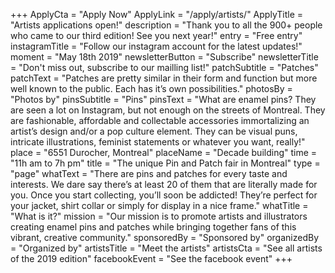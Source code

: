 +++
ApplyCta = "Apply Now"
ApplyLink = "/apply/artists/"
ApplyTitle = "Artists applications open!"
description = "Thank you to all the 900+ people who came to our third edition! See you next year!"
entry = "Free entry"
instagramTitle = "Follow our instagram account for the latest updates!"
moment = "May 18th 2019"
newsletterButton = "Subscribe"
newsletterTitle = "Don't miss out, subscribe to our mailling list!"
patchSubtitle = "Patches"
patchText = "Patches are pretty similar in their form and function but more well known to the public. Each has it’s own possibilities."
photosBy = "Photos by"
pinsSubtitle = "Pins"
pinsText = "What are enamel pins? They are seen a lot on Instagram, but not enough on the streets of Montreal. They are fashionable, affordable and collectable accessories immortalizing an artist’s design and/or a pop culture element. They can be visual puns, intricate illustrations, feminist statements or whatever you want, really!"
place = "6551 Durocher, Montreal"
placeName = "Decade building"
time = "11h am to 7h pm"
title = "The unique Pin and Patch fair in Montreal"
type = "page"
whatText = "There are pins and patches for every taste and interests. We dare say there’s at least 20 of them that are literally made for you. Once you start collecting, you’ll soon be addicted! They’re perfect for your jacket, shirt collar or simply for display in a nice frame."
whatTitle = "What is it?"
mission = "Our mission is to promote artists and illustrators creating enamel pins and patches while bringing together fans of this vibrant, creative community."
sponsoredBy = "Sponsored by"
organizedBy = "Organized by"
artistsTitle = "Meet the artists"
artistsCta = "See all artists of the 2019 edition"
facebookEvent = "See the facebook event"
+++
